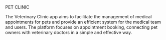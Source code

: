 PET CLINIC

The Veterinary Clinic app aims to facilitate the management of medical appointments for pets and provide an efficient system for the medical team and users. The platform focuses on appointment booking, connecting pet owners with veterinary doctors in a simple and effective way.
